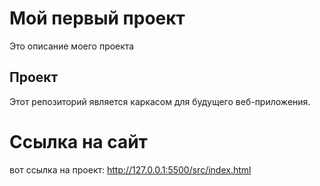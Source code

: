 # Мой первый проект
Это описание моего проекта

## Проект
Этот репозиторий является каркасом для будущего веб-приложения.

# Ссылка на сайт
вот ссылка на проект: http://127.0.0.1:5500/src/index.html